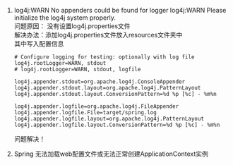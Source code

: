 1. log4j:WARN No appenders could be found for logger
   log4j:WARN Please initialize the log4j system properly.\
   问题原因： 没有设置log4j.properties文件<br>
   解决办法：添加log4j.properties文件放入resources文件夹中<br>
   其中写入配置信息
   ```
   # Configure logging for testing: optionally with log file
   log4j.rootLogger=WARN, stdout
   # log4j.rootLogger=WARN, stdout, logfile
   
   log4j.appender.stdout=org.apache.log4j.ConsoleAppender
   log4j.appender.stdout.layout=org.apache.log4j.PatternLayout
   log4j.appender.stdout.layout.ConversionPattern=%d %p [%c] - %m%n
   
   log4j.appender.logfile=org.apache.log4j.FileAppender
   log4j.appender.logfile.File=target/spring.log
   log4j.appender.logfile.layout=org.apache.log4j.PatternLayout
   log4j.appender.logfile.layout.ConversionPattern=%d %p [%c] - %m%n
   ```
   问题解决！
 
 2. Spring 无法加载web配置文件或无法正常创建ApplicationContext实例